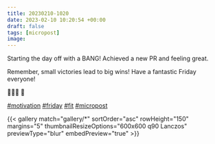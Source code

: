 ```yaml
---
title: 20230210-1020
date: 2023-02-10 10:20:54 +00:00
draft: false
tags: [micropost]
image:
---
```


<p>Starting the day off with a BANG! Achieved a new PR and feeling great.</p><p>Remember, small victories lead to big wins! Have a fantastic Friday everyone!</p><p>💪🏋️‍♂️ 📸</p><p><a href="https://mastodon.bofhers.es/tags/motivation" class="mention hashtag" rel="tag">#<span>motivation</span></a> <a href="https://mastodon.bofhers.es/tags/friday" class="mention hashtag" rel="tag">#<span>friday</span></a> <a href="https://mastodon.bofhers.es/tags/fit" class="mention hashtag" rel="tag">#<span>fit</span></a> <a href="https://mastodon.bofhers.es/tags/micropost" class="mention hashtag" rel="tag">#<span>micropost</span></a></p>


{{< gallery match="gallery/*" sortOrder="asc" 
                rowHeight="150" margins="5" thumbnailResizeOptions="600x600 q90 Lanczos"
                previewType="blur" embedPreview="true" >}}
